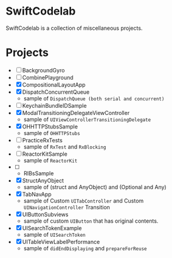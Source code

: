 # SwiftCodelab
SwiftCodelab is a collection of miscellaneous projects.

# Projects
- [ ] BackgroundGyro
- [ ] CombinePlayground
- [x] CompositionalLayoutApp
- [x] DispatchConcurrentQueue
    - sample of `DispatchQueue (both serial and concurrent)`
- [ ] KeychainBundleIDSample
- [x] ModalTransitioningDelegateViewController
    - sample of `UIViewControllerTransitioningDelegate`
- [x] OHHTTPStubsSample
    - sample of `OHHTTPStubs`
- [ ] PracticeRxTests
    - sample of `RxTest` and `RxBlocking`
- [ ] ReactorKitSample
    - sample of `ReactorKit`
- [ ] - RIBsSample
- [x] StructAnyObject
    - sample of (struct and AnyObject) and (Optional and Any)
- [x] TabNavApp
    - sample of Custom `UITabController` and Custom `UINavigationController` Transition
- [x] UIButtonSubviews
    - sample of custom `UIButton` that has original contents.
- [x] UISearchTokenExample
    - sample of `UISearchToken`
- [x] UITableViewLabelPerformance
    - sample of `didEndDisplaying` and `prepareForReuse`
